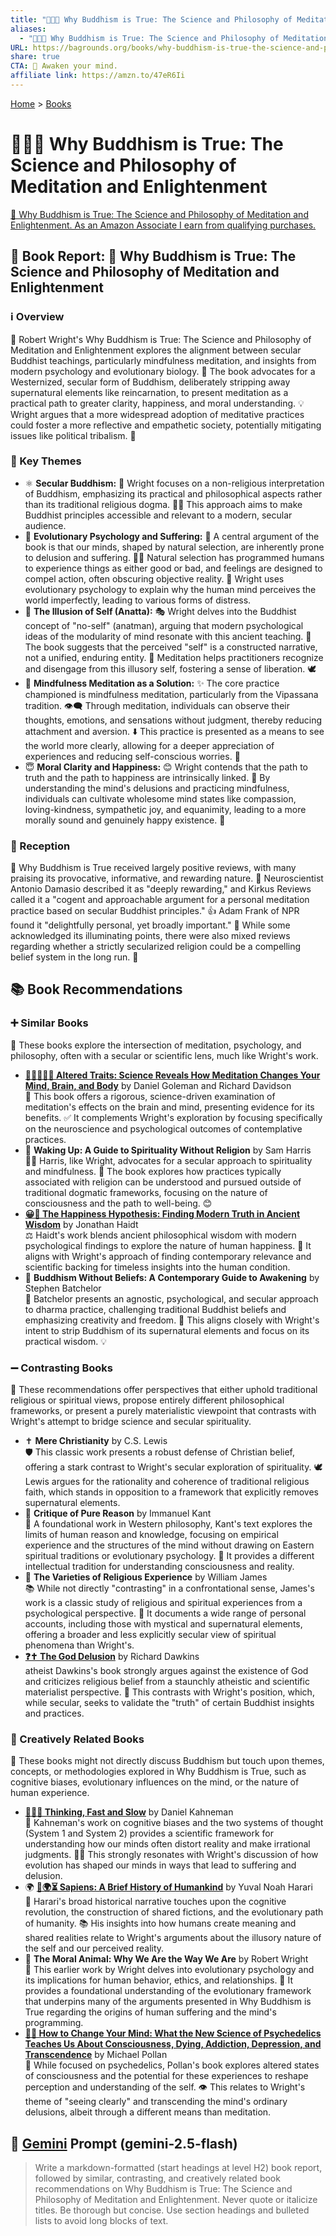 ```yaml
---
title: "🧘🧠✅ Why Buddhism is True: The Science and Philosophy of Meditation and Enlightenment"
aliases:
  - "🧘🧠✅ Why Buddhism is True: The Science and Philosophy of Meditation and Enlightenment"
URL: https://bagrounds.org/books/why-buddhism-is-true-the-science-and-philosophy-of-meditation-and-enlightenment
share: true
CTA: 🧘 Awaken your mind.
affiliate link: https://amzn.to/47eR6Ii
---
```

[Home](../index.md) > [Books](./index.md)  
# 🧘🧠✅ Why Buddhism is True: The Science and Philosophy of Meditation and Enlightenment  
[🛒 Why Buddhism is True: The Science and Philosophy of Meditation and Enlightenment. As an Amazon Associate I earn from qualifying purchases.](https://amzn.to/47eR6Ii)  
  
## 📖 Book Report: 🧘 Why Buddhism is True: The Science and Philosophy of Meditation and Enlightenment  
  
### ℹ️ Overview  
  
🧘 Robert Wright's Why Buddhism is True: The Science and Philosophy of Meditation and Enlightenment explores the alignment between secular Buddhist teachings, particularly mindfulness meditation, and insights from modern psychology and evolutionary biology. 🧠 The book advocates for a Westernized, secular form of Buddhism, deliberately stripping away supernatural elements like reincarnation, to present meditation as a practical path to greater clarity, happiness, and moral understanding. 💡 Wright argues that a more widespread adoption of meditative practices could foster a more reflective and empathetic society, potentially mitigating issues like political tribalism. 🤝  
  
### 🔑 Key Themes  
  
* ⚛️ **Secular Buddhism:** 🧘 Wright focuses on a non-religious interpretation of Buddhism, emphasizing its practical and philosophical aspects rather than its traditional religious dogma. 👨‍🎓 This approach aims to make Buddhist principles accessible and relevant to a modern, secular audience.  
* 🧬 **Evolutionary Psychology and Suffering:** 🤕 A central argument of the book is that our minds, shaped by natural selection, are inherently prone to delusion and suffering. 😵‍💫 Natural selection has programmed humans to experience things as either good or bad, and feelings are designed to compel action, often obscuring objective reality. 🧐 Wright uses evolutionary psychology to explain why the human mind perceives the world imperfectly, leading to various forms of distress.  
* 👤 **The Illusion of Self (Anatta):** 🎭 Wright delves into the Buddhist concept of "no-self" (anatman), arguing that modern psychological ideas of the modularity of mind resonate with this ancient teaching. 🧩 The book suggests that the perceived "self" is a constructed narrative, not a unified, enduring entity. 🧘 Meditation helps practitioners recognize and disengage from this illusory self, fostering a sense of liberation. 🕊️  
* 🧘 **Mindfulness Meditation as a Solution:** ✨ The core practice championed is mindfulness meditation, particularly from the Vipassana tradition. 👁️‍🗨️ Through meditation, individuals can observe their thoughts, emotions, and sensations without judgment, thereby reducing attachment and aversion. ⬇️ This practice is presented as a means to see the world more clearly, allowing for a deeper appreciation of experiences and reducing self-conscious worries. 🙏  
* 😇 **Moral Clarity and Happiness:** 😊 Wright contends that the path to truth and the path to happiness are intrinsically linked. 🔗 By understanding the mind's delusions and practicing mindfulness, individuals can cultivate wholesome mind states like compassion, loving-kindness, sympathetic joy, and equanimity, leading to a more morally sound and genuinely happy existence. 🌟  
  
### 📢 Reception  
  
🙌 Why Buddhism is True received largely positive reviews, with many praising its provocative, informative, and rewarding nature. 🎉 Neuroscientist Antonio Damasio described it as "deeply rewarding," and Kirkus Reviews called it a "cogent and approachable argument for a personal meditation practice based on secular Buddhist principles." 👍 Adam Frank of NPR found it "delightfully personal, yet broadly important." 🤔 While some acknowledged its illuminating points, there were also mixed reviews regarding whether a strictly secularized religion could be a compelling belief system in the long run. 🤷  
  
## 📚 Book Recommendations  
  
### ➕ Similar Books  
  
📖 These books explore the intersection of meditation, psychology, and philosophy, often with a secular or scientific lens, much like Wright's work.  
  
* **[🔬🧘🏼‍♀️🧠 Altered Traits: Science Reveals How Meditation Changes Your Mind, Brain, and Body](./altered-traits-science-reveals-how-meditation-changes-your-mind-brain-and-body.md)** by Daniel Goleman and Richard Davidson  
    🔬 This book offers a rigorous, science-driven examination of meditation's effects on the brain and mind, presenting evidence for its benefits. ✅ It complements Wright's exploration by focusing specifically on the neuroscience and psychological outcomes of contemplative practices.  
* 🌌 **Waking Up: A Guide to Spirituality Without Religion** by Sam Harris  
    🧑‍⚕️ Harris, like Wright, advocates for a secular approach to spirituality and mindfulness. 🙏 The book explores how practices typically associated with religion can be understood and pursued outside of traditional dogmatic frameworks, focusing on the nature of consciousness and the path to well-being. 😊  
* **[😀📜 The Happiness Hypothesis: Finding Modern Truth in Ancient Wisdom](./the-happiness-hypothesis-finding-modern-truth-in-ancient-wisdom.md)** by Jonathan Haidt  
    ⚖️ Haidt's work blends ancient philosophical wisdom with modern psychological findings to explore the nature of human happiness. 🙂 It aligns with Wright's approach of finding contemporary relevance and scientific backing for timeless insights into the human condition.  
* 🙅 **Buddhism Without Beliefs: A Contemporary Guide to Awakening** by Stephen Batchelor  
    🧘 Batchelor presents an agnostic, psychological, and secular approach to dharma practice, challenging traditional Buddhist beliefs and emphasizing creativity and freedom. 🎨 This aligns closely with Wright's intent to strip Buddhism of its supernatural elements and focus on its practical wisdom. 💡  
  
### ➖ Contrasting Books  
  
📖 These recommendations offer perspectives that either uphold traditional religious or spiritual views, propose entirely different philosophical frameworks, or present a purely materialistic viewpoint that contrasts with Wright's attempt to bridge science and secular spirituality.  
  
* ✝️ **Mere Christianity** by C.S. Lewis  
    🛡️ This classic work presents a robust defense of Christian belief, offering a stark contrast to Wright's secular exploration of spirituality. 🕊️ Lewis argues for the rationality and coherence of traditional religious faith, which stands in opposition to a framework that explicitly removes supernatural elements.  
* 🤔 **Critique of Pure Reason** by Immanuel Kant  
    📜 A foundational work in Western philosophy, Kant's text explores the limits of human reason and knowledge, focusing on empirical experience and the structures of the mind without drawing on Eastern spiritual traditions or evolutionary psychology. 🧠 It provides a different intellectual tradition for understanding consciousness and reality.  
* 🙏 **The Varieties of Religious Experience** by William James  
    📚 While not directly "contrasting" in a confrontational sense, James's work is a classic study of religious and spiritual experiences from a psychological perspective. 📝 It documents a wide range of personal accounts, including those with mystical and supernatural elements, offering a broader and less explicitly secular view of spiritual phenomena than Wright's.  
* **[❓✝️ The God Delusion](./the-god-delusion.md)** by Richard Dawkins  
    atheist Dawkins's book strongly argues against the existence of God and criticizes religious belief from a staunchly atheistic and scientific materialist perspective. 🧪 This contrasts with Wright's position, which, while secular, seeks to validate the "truth" of certain Buddhist insights and practices.  
  
### 🎨 Creatively Related Books  
  
📖 These books might not directly discuss Buddhism but touch upon themes, concepts, or methodologies explored in Why Buddhism is True, such as cognitive biases, evolutionary influences on the mind, or the nature of human experience.  
  
* **[🤔🐇🐢 Thinking, Fast and Slow](./thinking-fast-and-slow.md)** by Daniel Kahneman  
    🧠 Kahneman's work on cognitive biases and the two systems of thought (System 1 and System 2) provides a scientific framework for understanding how our minds often distort reality and make irrational judgments. 😵‍💫 This strongly resonates with Wright's discussion of how evolution has shaped our minds in ways that lead to suffering and delusion.  
* 🌍 **[📜🌍⏳ Sapiens: A Brief History of Humankind](./sapiens-a-brief-history-of-humankind.md)** by Yuval Noah Harari  
    🚶 Harari's broad historical narrative touches upon the cognitive revolution, the construction of shared fictions, and the evolutionary path of humanity. 📚 His insights into how humans create meaning and shared realities relate to Wright's arguments about the illusory nature of the self and our perceived reality.  
* 🐒 **The Moral Animal: Why We Are the Way We Are** by Robert Wright  
    🧬 This earlier work by Wright delves into evolutionary psychology and its implications for human behavior, ethics, and relationships. 🤝 It provides a foundational understanding of the evolutionary framework that underpins many of the arguments presented in Why Buddhism is True regarding the origins of human suffering and the mind's programming.  
* **[🧠🍄 How to Change Your Mind: What the New Science of Psychedelics Teaches Us About Consciousness, Dying, Addiction, Depression, and Transcendence](./how-to-change-your-mind-what-the-new-science-of-psychedelics-teaches-us-about-consciousness-dying-addiction-depression-and-transcendence.md)** by Michael Pollan  
    🤯 While focused on psychedelics, Pollan's book explores altered states of consciousness and the potential for these experiences to reshape perception and understanding of the self. 👁️ This relates to Wright's theme of "seeing clearly" and transcending the mind's ordinary delusions, albeit through a different means than meditation.  
  
## 💬 [Gemini](https://gemini.google.com) Prompt (gemini-2.5-flash)  
> Write a markdown-formatted (start headings at level H2) book report, followed by similar, contrasting, and creatively related book recommendations on Why Buddhism is True: The Science and Philosophy of Meditation and Enlightenment. Never quote or italicize titles. Be thorough but concise. Use section headings and bulleted lists to avoid long blocks of text.